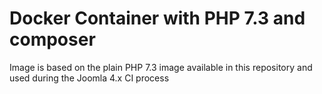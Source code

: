 # Docker Container with PHP 7.3 and composer

Image is based on the plain PHP 7.3 image available in this repository and used during the Joomla 4.x CI process